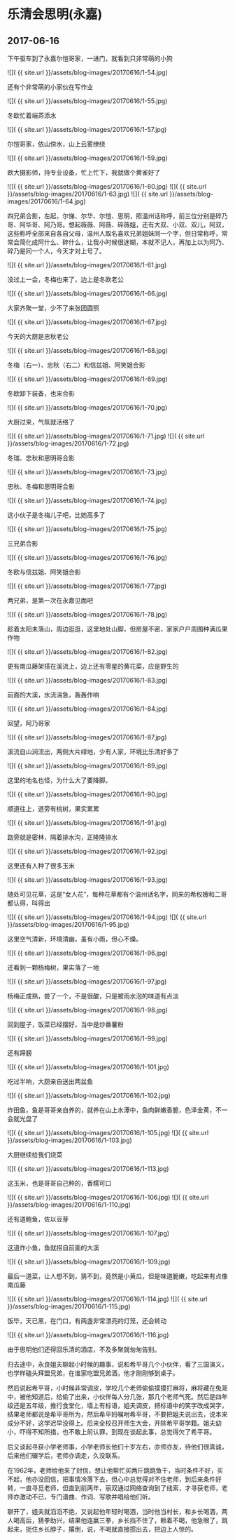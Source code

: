 乐清会思明(永嘉)
=======================

2017-06-16
------------------------

下午驱车到了永嘉尔愷哥家，一进门，就看到只非常萌的小狗

![]( {{ site.url }}/assets/blog-images/20170616/1-54.jpg)

还有个非常萌的小家伙在写作业

![]( {{ site.url }}/assets/blog-images/20170616/1-55.jpg)

冬欧忙着端茶添水

![]( {{ site.url }}/assets/blog-images/20170616/1-57.jpg)

尔愷哥家，依山傍水，山上云雾缭绕

![]( {{ site.url }}/assets/blog-images/20170616/1-59.jpg)

欧大摄影师，持专业设备，忙上忙下，我就做个黄雀好了

![]( {{ site.url }}/assets/blog-images/20170616/1-60.jpg)
![]( {{ site.url }}/assets/blog-images/20170616/1-63.jpg)
![]( {{ site.url }}/assets/blog-images/20170616/1-64.jpg)

四兄弟合影，左起，尔悌、尔华、尔愷、思明，照温州话称呼，前三位分别是碎乃哥、阿华哥、阿乃哥。想起薇薇、阿薇、碎薇姐，还有大双、小双、双儿，阿双，这些称呼全部来自各自父母，温州人取名喜欢兄弟姐妹同一个字，但日常称呼，常常会简化成阿什么、碎什么，让我小时候很迷糊，本就不记人，再加上以为阿乃、碎乃是同一个人，今天才对上号了。

![]( {{ site.url }}/assets/blog-images/20170616/1-61.jpg)

没过上一会，冬梅也来了，边上是冬欧老公

![]( {{ site.url }}/assets/blog-images/20170616/1-66.jpg)

大家齐聚一堂，少不了来张团圆照

![]( {{ site.url }}/assets/blog-images/20170616/1-67.jpg)

今天的大厨是忠秋老公

![]( {{ site.url }}/assets/blog-images/20170616/1-68.jpg)

冬梅（右一）、忠秋（右二）和信兹姐、阿笑姐合影

![]( {{ site.url }}/assets/blog-images/20170616/1-69.jpg)

冬欧卸下装备，也来合影

![]( {{ site.url }}/assets/blog-images/20170616/1-70.jpg)

大厨过来，气氛就活络了

![]( {{ site.url }}/assets/blog-images/20170616/1-71.jpg)
![]( {{ site.url }}/assets/blog-images/20170616/1-72.jpg)

冬瑞、忠秋和思明哥合影

![]( {{ site.url }}/assets/blog-images/20170616/1-73.jpg)

忠秋、冬梅和思明哥合影

![]( {{ site.url }}/assets/blog-images/20170616/1-74.jpg)

这小伙子是冬梅儿子吧，比她高多了

![]( {{ site.url }}/assets/blog-images/20170616/1-75.jpg)

三兄弟合影

![]( {{ site.url }}/assets/blog-images/20170616/1-76.jpg)

冬欧与信兹姐、阿笑姐合影

![]( {{ site.url }}/assets/blog-images/20170616/1-77.jpg)

两兄弟，是第一次在永嘉见面吧

![]( {{ site.url }}/assets/blog-images/20170616/1-78.jpg)

趁着太阳未落山，周边逛逛，这里地处山脚，但房屋不密，家家户户周围种满瓜果作物

![]( {{ site.url }}/assets/blog-images/20170616/1-82.jpg)

更有南瓜藤架搭在溪流上，边上还有零星的黄花菜，应是野生的

![]( {{ site.url }}/assets/blog-images/20170616/1-83.jpg)

前面的大溪，水流湍急，轰轰作响

![]( {{ site.url }}/assets/blog-images/20170616/1-84.jpg)

回望，阿乃哥家

![]( {{ site.url }}/assets/blog-images/20170616/1-87.jpg)

溪流自山涧流出，两侧大片绿地，少有人家，环境比乐清好多了

![]( {{ site.url }}/assets/blog-images/20170616/1-89.jpg)

这里的地名也怪，为什么大了要降脚。

![]( {{ site.url }}/assets/blog-images/20170616/1-90.jpg)

顺道往上，道旁有桃树，果实累累

![]( {{ site.url }}/assets/blog-images/20170616/1-91.jpg)

路旁就是密林，隔着排水沟，正隆隆排水

![]( {{ site.url }}/assets/blog-images/20170616/1-92.jpg)

这里还有人种了很多玉米

![]( {{ site.url }}/assets/blog-images/20170616/1-93.jpg)

随处可见花草，这是“女人花”，每种花草都有个温州话名字，同来的希权嫂和二哥都认得，叫得出

![]( {{ site.url }}/assets/blog-images/20170616/1-94.jpg)
![]( {{ site.url }}/assets/blog-images/20170616/1-95.jpg)

这里空气清新，环境清幽，虽有小雨，但心不燥。

![]( {{ site.url }}/assets/blog-images/20170616/1-96.jpg)

还看到一颗杨梅树，果实落了一地

![]( {{ site.url }}/assets/blog-images/20170616/1-97.jpg)

杨梅正成熟，尝了一个，不是很酸，只是被雨水泡的味道有点淡

![]( {{ site.url }}/assets/blog-images/20170616/1-98.jpg)

回到屋子，饭菜已经摆好，当中是炒番薯粉

![]( {{ site.url }}/assets/blog-images/20170616/1-99.jpg)

还有蹄膀

![]( {{ site.url }}/assets/blog-images/20170616/1-101.jpg)

吃过半响，大厨亲自送出两盆鱼

![]( {{ site.url }}/assets/blog-images/20170616/1-102.jpg)

炸田鱼，鱼是哥哥亲自养的，就养在山上水潭中，鱼肉鲜嫩香脆，色泽金黄，不一会就光盘了

![]( {{ site.url }}/assets/blog-images/20170616/1-105.jpg)
![]( {{ site.url }}/assets/blog-images/20170616/1-103.jpg)

大厨继续给我们烧菜

![]( {{ site.url }}/assets/blog-images/20170616/1-113.jpg)

这玉米，也是哥哥自己种的，香糯可口

![]( {{ site.url }}/assets/blog-images/20170616/1-106.jpg)
![]( {{ site.url }}/assets/blog-images/20170616/1-110.jpg)

还有道鲍鱼，佐以豆芽

![]( {{ site.url }}/assets/blog-images/20170616/1-107.jpg)

这道炸小鱼，鱼就捞自前面的大溪

![]( {{ site.url }}/assets/blog-images/20170616/1-109.jpg)

最后一道菜，让人想不到，猜不到，竟然是小黄瓜，但是味道脆嫩，吃起来有点像南瓜藤

![]( {{ site.url }}/assets/blog-images/20170616/1-114.jpg)
![]( {{ site.url }}/assets/blog-images/20170616/1-115.jpg)

饭毕，天已黑，在门口，有两盏非常漂亮的灯笼，还会转动

![]( {{ site.url }}/assets/blog-images/20170616/1-116.jpg)

由于思明他们还得回乐清的酒店，不及多聚就匆匆告别。

归去途中，永良姐夫聊起小时候的趣事，说和希平哥几个小伙伴，看了三国演义，也学样磕头拜盟兄弟，在谁家吃盟兄弟酒，他才刚刚够到桌子。

然后说起希平哥，小时候非常调皮，学校几个老师偷偷摸摸打麻将，麻将藏在兔笼中，被他知道后，给偷了出来，小伙伴每人分几张，那几个老师气死。然后是四年级还是五年级，推行食堂化，墙上有标语，姐夫调皮，把标语中的笑字改成哭字，结果老师都说是希平哥所为，然后希平妈嘱咐希平哥，不要把姐夫说出去，说本来成分不好，这学迟早没得上。后来全校召开师生大会，开除希平哥学籍。姐夫幼小，吓得不知所措，也不敢上前认罪。到现在谈起此事，总觉得欠了希平哥。

后又谈起寻获小学老师事，小学老师长他们十岁左右，亦师亦友，待他们很真诚，后来他们辍学后，老师亦调走，久没联系。

在1962年，老师给他来了封信，想让他帮忙买两斤跳跳鱼干，当时条件不好，买不起，他亦没回信，把事情冷落下去，但心中总觉得对不住老师，到后来条件好转，一直寻觅老师，但直到前两年，丽双通过网络查询到了线索，才寻获老师，老师亦激动不已，专门谱曲、作词、写歌并唱给他们听。

聊开了，姐夫就滔滔不绝，又说起他年轻时喝酒，当时他当村长，和乡长喝酒，两人喝高后，猜拳助兴，结果他连赢三拳，乡长挡不住了，赖着不喝，他急眼了，跳起来，扼住乡长脖子，撂倒，说，不喝就直接掼出去，把边上人惊的。